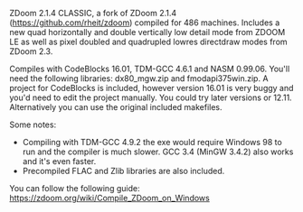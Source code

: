  ZDoom 2.1.4 CLASSIC, a fork of ZDoom 2.1.4 (https://github.com/rheit/zdoom) compiled for 486 machines.
Includes a new quad horizontally and double vertically low detail mode from ZDOOM LE as well as pixel doubled and
quadrupled lowres directdraw modes from ZDoom 2.3.

 Compiles with CodeBlocks 16.01, TDM-GCC 4.6.1 and NASM 0.99.06. You'll need the following libraries:
dx80_mgw.zip and fmodapi375win.zip.
 A project for CodeBlocks is included, however version 16.01 is very buggy and you'd need to edit the project
 manually. You could try later versions or 12.11. Alternatively you can use the original included makefiles.
 
 Some notes:
 - Compiling with TDM-GCC 4.9.2 the exe would require Windows 98 to run and the compiler is much slower.
 GCC 3.4 (MinGW 3.4.2) also works and it's even faster.
 - Precompiled FLAC and Zlib libraries are also included.
 
 You can follow the following guide:
 https://zdoom.org/wiki/Compile_ZDoom_on_Windows
 